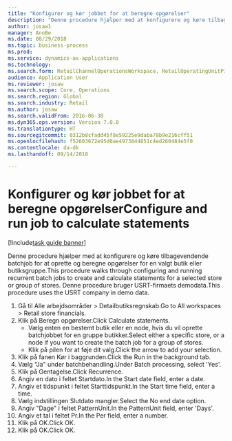 ```yaml
--- 
title: "Konfigurer og kør jobbet for at beregne opgørelser"
description: "Denne procedure hjælper med at konfigurere og køre tilbagevendende batchjob for at oprette og beregne opgørelser for en valgt butik eller butiksgruppe."
author: josaw1
manager: AnnBe
ms.date: 08/29/2018
ms.topic: business-process
ms.prod: 
ms.service: dynamics-ax-applications
ms.technology: 
ms.search.form: RetailChannelOperationsWorkspace, RetailOperatingUnitPicker, SysRecurrence
audience: Application User
ms.reviewer: josaw
ms.search.scope: Core, Operations
ms.search.region: Global
ms.search.industry: Retail
ms.author: josaw
ms.search.validFrom: 2016-06-30
ms.dyn365.ops.version: Version 7.0.0
ms.translationtype: HT
ms.sourcegitcommit: 0312b8cfadd45f8e59225e9daba78b9e216cff51
ms.openlocfilehash: f52603672e95d0ae4973844851c4ed260484e5f0
ms.contentlocale: da-dk
ms.lasthandoff: 09/14/2018

---
```

# <a name="configure-and-run-job-to-calculate-statements"></a><span data-ttu-id="cb016-103">Konfigurer og kør jobbet for at beregne opgørelser</span><span class="sxs-lookup"><span data-stu-id="cb016-103">Configure and run job to calculate statements</span></span>

[!include[task guide banner](../includes/task-guide-banner.md)]

<span data-ttu-id="cb016-104">Denne procedure hjælper med at konfigurere og køre tilbagevendende batchjob for at oprette og beregne opgørelser for en valgt butik eller butiksgruppe.</span><span class="sxs-lookup"><span data-stu-id="cb016-104">This procedure walks through configuring and running recurrent batch jobs to create and calculate statements for a selected store or group of stores.</span></span> <span data-ttu-id="cb016-105">Denne procedure bruger USRT-firmaets demodata.</span><span class="sxs-lookup"><span data-stu-id="cb016-105">This procedure uses the USRT company in demo data.</span></span>

1. <span data-ttu-id="cb016-106">Gå til Alle arbejdsområder > Detailbutiksregnskab.</span><span class="sxs-lookup"><span data-stu-id="cb016-106">Go to All workspaces > Retail store financials.</span></span>
2. <span data-ttu-id="cb016-107">Klik på Beregn opgørelser.</span><span class="sxs-lookup"><span data-stu-id="cb016-107">Click Calculate statements.</span></span>
    * <span data-ttu-id="cb016-108">Vælg enten en bestemt butik eller en node, hvis du vil oprette batchjobbet for en gruppe butikker.</span><span class="sxs-lookup"><span data-stu-id="cb016-108">Select either a specific store, or a node if you want to create the batch job for a group of stores.</span></span>  
    * <span data-ttu-id="cb016-109">Klik på pilen for at føje dit valg.</span><span class="sxs-lookup"><span data-stu-id="cb016-109">Click the arrow to add your selection.</span></span>  
3. <span data-ttu-id="cb016-110">Klik på fanen Kør i baggrunden.</span><span class="sxs-lookup"><span data-stu-id="cb016-110">Click the Run in the background tab.</span></span>
4. <span data-ttu-id="cb016-111">Vælg "Ja" under batchbehandling.</span><span class="sxs-lookup"><span data-stu-id="cb016-111">Under Batch processing, select 'Yes'.</span></span>
5. <span data-ttu-id="cb016-112">Klik på Gentagelse.</span><span class="sxs-lookup"><span data-stu-id="cb016-112">Click Recurrence.</span></span>
6. <span data-ttu-id="cb016-113">Angiv en dato i feltet Startdato.</span><span class="sxs-lookup"><span data-stu-id="cb016-113">In the Start date field, enter a date.</span></span>
7. <span data-ttu-id="cb016-114">Angiv et tidspunkt i feltet Starttidspunkt.</span><span class="sxs-lookup"><span data-stu-id="cb016-114">In the Start time field, enter a time.</span></span>
8. <span data-ttu-id="cb016-115">Vælg indstillingen Slutdato mangler.</span><span class="sxs-lookup"><span data-stu-id="cb016-115">Select the No end date option.</span></span>
9. <span data-ttu-id="cb016-116">Angiv "Dage" i feltet PatternUnit.</span><span class="sxs-lookup"><span data-stu-id="cb016-116">In the PatternUnit field, enter 'Days'.</span></span>
10. <span data-ttu-id="cb016-117">Angiv et tal i feltet Pr.</span><span class="sxs-lookup"><span data-stu-id="cb016-117">In the Per field, enter a number.</span></span>
11. <span data-ttu-id="cb016-118">Klik på OK.</span><span class="sxs-lookup"><span data-stu-id="cb016-118">Click OK.</span></span>
12. <span data-ttu-id="cb016-119">Klik på OK.</span><span class="sxs-lookup"><span data-stu-id="cb016-119">Click OK.</span></span>


